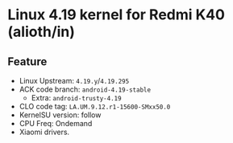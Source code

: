 # Linux 4.19 kernel for Redmi K40 (alioth/in)

## Feature
- Linux Upstream: `4.19.y`/`4.19.295`
- ACK code branch: `android-4.19-stable`
    - Extra: `android-trusty-4.19`
- CLO code tag: `LA.UM.9.12.r1-15600-SMxx50.0`
- KernelSU version: follow
- CPU Freq: Ondemand
- Xiaomi drivers.
